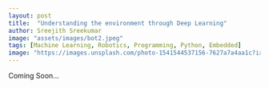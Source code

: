 ```yaml
---
layout: post
title:  "Understanding the environment through Deep Learning"
author: Sreejith Sreekumar
image: "assets/images/bot2.jpeg"
tags: [Machine Learning, Robotics, Programming, Python, Embedded]
image: "https://images.unsplash.com/photo-1541544537156-7627a7a4aa1c?ixlib=rb-0.3.5&ixid=eyJhcHBfaWQiOjEyMDd9&s=a20c472bc23308e390c8ffae3dd90c60&auto=format&fit=crop&w=750&q=80"
---
```



Coming Soon...